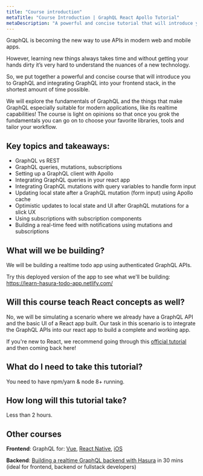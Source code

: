 ```yaml
---
title: "Course introduction"
metaTitle: "Course Introduction | GraphQL React Apollo Tutorial"
metaDescription: "A powerful and concise tutorial that will introduce you to GraphQL and integrating GraphQL into your React app with Apollo, in the shortest amount of time possible."
---
```


GraphQL is becoming the new way to use APIs in modern web and mobile apps.

However, learning new things always takes time and without getting your hands dirty it’s very hard to understand the nuances of a new technology.

So, we put together a powerful and concise course that will introduce you to GraphQL and integrating GraphQL into your frontend stack, in the shortest amount of time possible.

We will explore the fundamentals of GraphQL and the things that make GraphQL especially suitable for modern applications, like its realtime capabilities! The course is light on opinions so that once you grok the fundamentals you can go on to choose your favorite libraries, tools and tailor your workflow.

## Key topics and takeaways:

- GraphQL vs REST
- GraphQL queries, mutations, subscriptions
- Setting up a GraphQL client with Apollo
- Integrating GraphQL queries in your react app
- Integrating GraphQL mutations with query variables to handle form input
- Updating local state after a GraphQL mutation (form input) using Apollo cache
- Optimistic updates to local state and UI after GraphQL mutations for a slick UX
- Using subscriptions with subscription components
- Building a real-time feed with notifications using mutations and subscriptions

## What will we be building?
We will be building a realtime todo app using authenticated GraphQL APIs.

Try this deployed version of the app to see what we'll be building:
https://learn-hasura-todo-app.netlify.com/

## Will this course teach React concepts as well?
No, we will be simulating a scenario where we already have a GraphQL API and the basic UI of a React app built. Our task in this scenario is to integrate the GraphQL APIs into our react app to build a complete and working app.

If you're new to React, we recommend going through this [official tutorial](https://reactjs.org/tutorial/tutorial.html) and then coming back here!

## What do I need to take this tutorial?
You need to have npm/yarn & node 8+ running.

## How long will this tutorial take?
Less than 2 hours.

## Other courses

**Frontend**: GraphQL for: [Vue](https://learn.hasura.io/graphql/vue), [React Native](https://learn.hasura.io/graphql/react-native), [iOS](https://learn.hasura.io/graphql/ios)

**Backend**: [Building a realtime GraphQL backend with Hasura](https://learn.hasura.io/graphql/hasura) in 30 mins (ideal for frontend, backend or fullstack developers)
